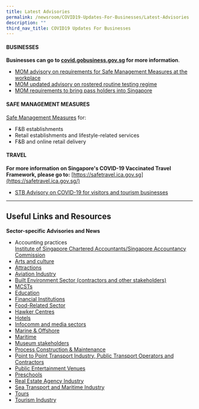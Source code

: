 ```yaml
---
title: Latest Advisories
permalink: /newsroom/COVID19-Updates-For-Businesses/Latest-Advisories
description: ""
third_nav_title: COVID19 Updates For Businesses
---
```

#### BUSINESSES
  
**Businesses can go to [covid.gobusiness.gov.sg](http://covid.gobusiness.gov.sg/) for more information**.

*   [MOM advisory on requirements for Safe Management Measures at the workplace](https://www.mom.gov.sg/covid-19)
*   [MOM updated advisory on rostered routine testing regime](https://www.mom.gov.sg/covid-19/frequently-asked-questions/rostered-routine-testing)
*   [MOM requirements to bring pass holders into Singapore](https://www.mom.gov.sg/covid-19/adjustments-to-work-pass-services)

#### SAFE MANAGEMENT MEASURES
  
[Safe Management Measures](https://www.enterprisesg.gov.sg/covid-19/safe-distance) for:

*   F&B establishments
*   Retail establishments and lifestyle-related services
*   F&B and online retail delivery

#### TRAVEL

**For more information on Singapore's COVID-19 Vaccinated Travel Framework, please go to:** [https://safetravel.ica.gov.sg](https://safetravel.ica.gov.sg/)

*  [STB Advisory on COVID-19 for visitors and tourism businesses](https://www.stb.gov.sg/content/stb/en/home-pages/advisory-on-covid-19.html)

<hr>

## Useful Links and Resources
**Sector-specific Advisories and News**
*   Accounting practices  
    [Institute of Singapore Chartered Accountants/Singapore Accountancy Commission](https://isca.org.sg/covid-19-series/faqs/?j=538131&sfmc_sub=28753357&l=215_HTML&u=10800996&mid=7235277&jb=1)
*   [Arts and culture](https://www.gobusiness.gov.sg/images/guides/NAC%20Website%20-%20Sustaining%20the%20Arts%20during%20COVID-19%20(28%20Mar).pdf)
*   [Attractions](https://www.stb.gov.sg/content/stb/en/home-pages/advisory-for-attractions.html#Attractions)
*   [Aviation Industry](https://www.caas.gov.sg/about-caas/newsroom)
*   [Built Environment Sector (contractors and other stakeholders)](https://www1.bca.gov.sg/COVID-19)
*   [MCSTs](https://www1.bca.gov.sg/covid-19/advisories-for-mcsts)
*   [Education](https://www.moe.gov.sg/faqs-covid-19-infection)
*   [Financial Institutions](https://www.mas.gov.sg/news?content_type=Media%20Releases)
*   [Food-Related Sector](https://www.sfa.gov.sg/covid-19)
*   [Hawker Centres](https://www.nea.gov.sg/media/news/index/filter/hawker-centres-hawking/0/0)
*   [Hotels](https://www.stb.gov.sg/content/stb/en/home-pages/advisory-for-hotels.html#Hotels)
*   [Infocomm and media sectors](https://www.imda.gov.sg/news-and-events/Media-Room/Media-Releases/2020/Advisories-on-COVID-19-Situation)
*   [Marine & Offshore](https://covid.gobusiness.gov.sg/safemanagement/sector/)
*   [Maritime](https://www.mpa.gov.sg/web/portal/home/maritime-singapore/what-maritime-singapore-offers/covid-19_for_maritime_community)
*   [Museum stakeholders](https://www.nhb.gov.sg/what-we-do/our-work/sector-development/museum-roundtable/safe-management-measures-for-museum-stakeholders)
*   [Process Construction & Maintenance](https://covid.gobusiness.gov.sg/safemanagement/sector/)
*   [Point to Point Transport Industry, Public Transport Operators and Contractors](https://www.lta.gov.sg/content/ltagov/en/industry_innovations/industry_matters/LTA's%20Measures%20for%20COVID-19.html)
*   [Public Entertainment Venues](https://www.police.gov.sg/e-Services/Police-Licences/Public-Entertainment-Licence)
*   [Preschools](https://www.ecda.gov.sg/pressreleases/pages/default.aspx)
*   [Real Estate Agency Industry](http://www.cea.gov.sg/covid19)
*   [Sea Transport and Maritime Industry](https://www.mpa.gov.sg/web/portal/home/maritime-singapore/what-maritime-singapore-offers/covid-19_for_maritime_community)
*   [Tours](https://www.stb.gov.sg/content/stb/en/home-pages/advisory-for-tours.html#Tours)
*   [Tourism Industry](https://www.stb.gov.sg/content/stb/en/home-pages/advisory-on-covid-19.html)